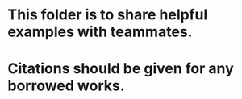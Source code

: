# This folder is to share helpful examples with teammates. 
# Citations should be given for any borrowed works.
